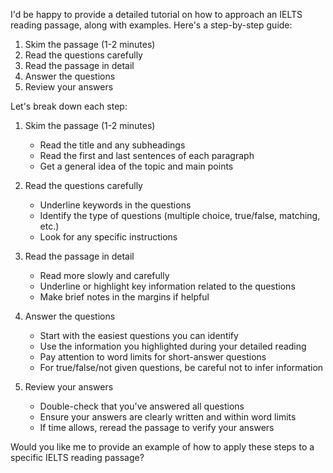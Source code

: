I'd be happy to provide a detailed tutorial on how to approach an IELTS reading passage, along with examples. Here's a step-by-step guide:

1. Skim the passage (1-2 minutes)
2. Read the questions carefully
3. Read the passage in detail
4. Answer the questions
5. Review your answers

Let's break down each step:

1. Skim the passage (1-2 minutes)

   - Read the title and any subheadings
   - Read the first and last sentences of each paragraph
   - Get a general idea of the topic and main points

2. Read the questions carefully

   - Underline keywords in the questions
   - Identify the type of questions (multiple choice, true/false, matching, etc.)
   - Look for any specific instructions

3. Read the passage in detail

   - Read more slowly and carefully
   - Underline or highlight key information related to the questions
   - Make brief notes in the margins if helpful

4. Answer the questions

   - Start with the easiest questions you can identify
   - Use the information you highlighted during your detailed reading
   - Pay attention to word limits for short-answer questions
   - For true/false/not given questions, be careful not to infer information

5. Review your answers
   - Double-check that you've answered all questions
   - Ensure your answers are clearly written and within word limits
   - If time allows, reread the passage to verify your answers

Would you like me to provide an example of how to apply these steps to a specific IELTS reading passage?



